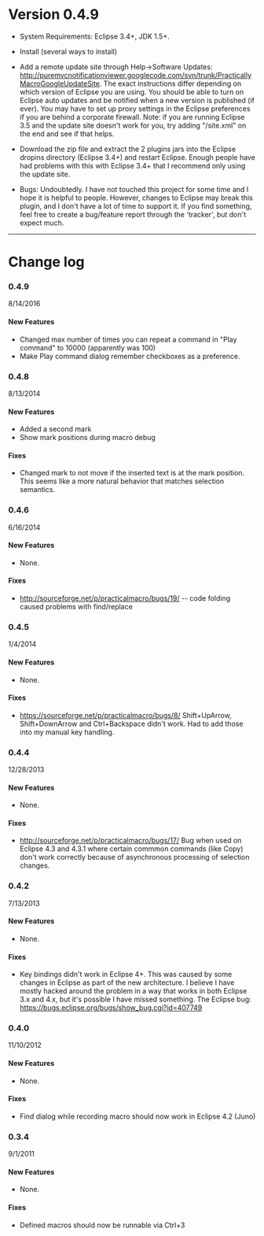 # Version 0.4.9
 
 
* System Requirements: Eclipse 3.4+, JDK 1.5+.  
 
* Install (several ways to install) 
 
* <this is apparently gone> Add a remote update site through Help->Software Updates:
http://puremvcnotificationviewer.googlecode.com/svn/trunk/PracticallyMacroGoogleUpdateSite.  The 
exact instructions differ depending on which version of Eclipse you are using.
You should be able to turn on Eclipse auto updates and 
be notified when a new version is published (if ever).  You may have to set up proxy 
settings in the Eclipse preferences if you are behind a corporate 
firewall.  Note: if you are running Eclipse 3.5 and the update site doesn't work
for you, try adding "/site.xml" on the end and see if that helps.  
 
* Download the zip file and extract the 2 plugins jars into the 
Eclipse dropins 
directory (Eclipse 3.4+) and restart Eclipse.  Enough people have had problems with this with Eclipse 3.4+ that I recommend only using the update site.
 
* Bugs: Undoubtedly.  I have not touched this project for some time and I hope it is helpful to people.  However,
changes to Eclipse may break this plugin, and I don't have a lot of time to support it.  If you find something, feel free to create a 
bug/feature report through the 'tracker', but don't expect much.

 
-----------------------------------------------------------------------------------------------------------
# Change log

### 0.4.9

8/14/2016

#### New Features

* Changed max number of times you can repeat a command in "Play command" to 10000 (apparently was 100)
* Make Play command dialog remember checkboxes as a preference.

### 0.4.8

8/13/2014

#### New Features

* Added a second mark
* Show mark positions during macro debug

#### Fixes

* Changed mark to not move if the inserted text is at the mark position.  This seems like a more natural behavior that matches selection semantics.
  
### 0.4.6

6/16/2014

#### New Features

* None.

#### Fixes

* http://sourceforge.net/p/practicalmacro/bugs/19/ -- code folding caused problems with find/replace
  
### 0.4.5

1/4/2014

#### New Features

* None.

#### Fixes

* https://sourceforge.net/p/practicalmacro/bugs/8/  Shift+UpArrow, Shift+DownArrow and Ctrl+Backspace 
didn't work.  Had to add those into my manual key handling.
  
### 0.4.4

12/28/2013

#### New Features

* None.

#### Fixes

* http://sourceforge.net/p/practicalmacro/bugs/17/  Bug when used on Eclipse 4.3 and 4.3.1 where certain
commmon commands (like Copy) don't work correctly because of asynchronous processing of selection 
changes.  

### 0.4.2

7/13/2013

#### New Features

* None.

#### Fixes

* Key bindings didn't work in Eclipse 4+.  This was caused by some changes in Eclipse as part of the
new architecture.  I believe I have mostly hacked around the problem in a way that works in both Eclipse
3.x and 4.x, but it's possible I have missed something.  The Eclipse bug: https://bugs.eclipse.org/bugs/show_bug.cgi?id=407749 

### 0.4.0

11/10/2012
#### New Features

* None.

#### Fixes

* Find dialog while recording macro should now work in Eclipse 4.2 (Juno) 

### 0.3.4

9/1/2011
#### New Features

* None.

#### Fixes

* Defined macros should now be runnable via Ctrl+3 

